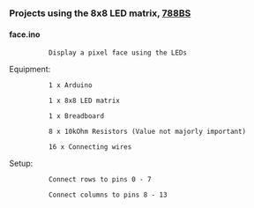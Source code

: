 ### Projects using the 8x8 LED matrix, [788BS](http://www.chromeled.com/pdf/display/dot-matrix/CDMA8807R2WB.pdf)

#### face.ino
  
              Display a pixel face using the LEDs
  
  
  Equipment:  
              
              1 x Arduino
  
              1 x 8x8 LED matrix
  
              1 x Breadboard
              
              8 x 10kOhm Resistors (Value not majorly important)
              
              16 x Connecting wires
  
  Setup:      
              
              Connect rows to pins 0 - 7
              
              Connect columns to pins 8 - 13

